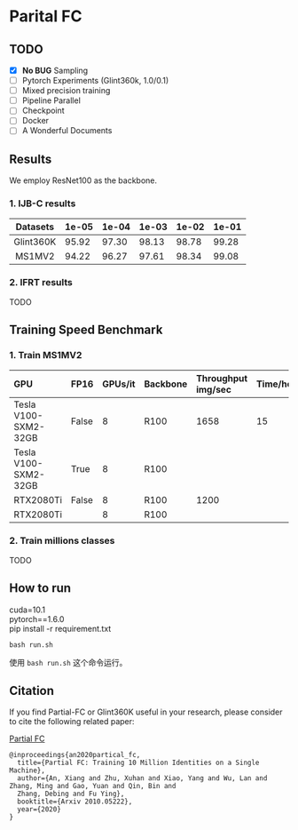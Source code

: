 # Parital FC

## TODO

- [x] **No BUG** Sampling  
- [ ] Pytorch Experiments (Glint360k, 1.0/0.1)   
- [ ] Mixed precision training  
- [ ] Pipeline Parallel  
- [ ] Checkpoint  
- [ ] Docker  
- [ ] A Wonderful Documents  

## Results
We employ ResNet100 as the backbone.

### 1. IJB-C results

|   Datasets   | 1e-05 | 1e-04 | 1e-03 | 1e-02 | 1e-01 |
| :---:        | :---  | :---  | :---  | :---  | :---  | 
| Glint360K    | 95.92 | 97.30 | 98.13 | 98.78 | 99.28 |
| MS1MV2       | 94.22 | 96.27 | 97.61 | 98.34 | 99.08 |

### 2. IFRT results

TODO

## Training Speed Benchmark
### 1. Train MS1MV2
|   GPU                   | FP16  | GPUs/it  | Backbone | Throughput img/sec | Time/hours |
| :---                    | :---  | :---     | :---     | :---               | :---       | 
| Tesla V100-SXM2-32GB    | False | 8        | R100     | 1658               | 15         |
| Tesla V100-SXM2-32GB    | True  | 8        | R100     |                    |            |
| RTX2080Ti               | False | 8        | R100     | 1200               |            | 
| RTX2080Ti               |       | 8        | R100     |                    |            | 

### 2. Train millions classes
TODO

## How to run
cuda=10.1  
pytorch==1.6.0  
pip install -r requirement.txt  

```shell
bash run.sh
```
使用 `bash run.sh` 这个命令运行。


## Citation
If you find Partial-FC or Glint360K useful in your research, please consider to cite the following related paper: 

[Partial FC](https://arxiv.org/abs/2010.05222)
```
@inproceedings{an2020partical_fc,
  title={Partial FC: Training 10 Million Identities on a Single Machine},
  author={An, Xiang and Zhu, Xuhan and Xiao, Yang and Wu, Lan and Zhang, Ming and Gao, Yuan and Qin, Bin and
  Zhang, Debing and Fu Ying},
  booktitle={Arxiv 2010.05222},
  year={2020}
}
```

